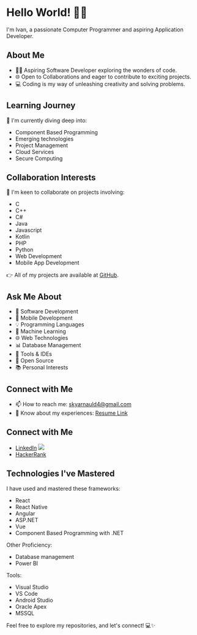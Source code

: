 # Hello World! 👋🤖

I'm Ivan, a passionate Computer Programmer and aspiring Application Developer.

## About Me

- 👨‍💻 Aspiring Software Developer exploring the wonders of code.
- 🌐 Open to Collaborations and eager to contribute to exciting projects.
- 💻 Coding is my way of unleashing creativity and solving problems.

## Learning Journey

🌱 I'm currently diving deep into:

- Component Based Programming
- Emerging technologies
- Project Management
- Cloud Services
- Secure Computing

## Collaboration Interests

👯 I'm keen to collaborate on projects involving:

- C
- C++
- C#
- Java
- Javascript
- Kotlin
- PHP
- Python
- Web Development
- Mobile App Development

👉 All of my projects are available at [GitHub](https://github.com/IvanArnauld).

## Ask Me About

- 🚀 Software Development
- 📱 Mobile Development
- 💡 Programming Languages
- 🤖 Machine Learning
- 🌐 Web Technologies
- 📊 Database Management
- 🔧 Tools & IDEs
- 🌟 Open Source
- 📚 Personal Interests

## Connect with Me

- 📫 How to reach me: [skyarnauld4@gmail.com](mailto:skyarnauld4@gmail.com)
- 📄 Know about my experiences: [Resume Link](https://github.com/IvanArnauld/IvanArnauld/files/14302671/Ivan.Kepseu.Resume.-.Developer.2024.pdf)

## Connect with Me

- [LinkedIn](https://www.linkedin.com/in/ivan-kepseu-0577a7207/) <img src="(https://img.shields.io/badge/LinkedIn-0077B5?style=for-the-badge&logo=linkedin&logoColor=white)}" />
- [HackerRank](https://www.hackerrank.com/profile/skyarnauld4)

## Technologies I've Mastered

I have used and mastered these frameworks:

- React
- React Native
- Angular
- ASP.NET
- Vue
- Component Based Programming with .NET

Other Proficiency:

- Database management
- Power BI

Tools:

- Visual Studio
- VS Code
- Android Studio
- Oracle Apex
- MSSQL

Feel free to explore my repositories, and let's connect! 💻✨
